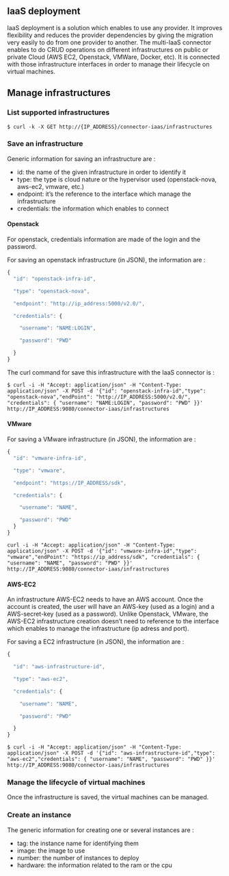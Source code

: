 ## IaaS deployment

   IaaS deployment is a solution which enables to use any provider. It improves flexibility and reduces the provider dependencies by giving the migration very easily to do from one provider to another.
   The multi-IaaS connector enables to do CRUD operations on different infrastructures on public or private Cloud (AWS EC2, Openstack, VMWare, Docker, etc). It is connected with those infrastructure interfaces in order to manage their lifecycle on virtual machines.

## Manage infrastructures

### List supported infrastructures

    $ curl -k -X GET http://{IP_ADDRESS}/connector-iaas/infrastructures

### Save an infrastructure 

Generic information for saving an infrastructure are :
- id: the name of the given infrastructure in order to identify it
- type: the type is cloud nature or the hypervisor used (openstack-nova, aws-ec2, vmware, etc.)
- endpoint: it’s the reference to the interface which manage the infrastructure    
- credentials: the information which enables to connect

#### Openstack

For openstack, credentials information are made of the login and the password.

For saving an openstack infrastructure (in JSON), the information are :

```javascript
{
  "id": "openstack-infra-id",

  "type": "openstack-nova",

  "endpoint": "http://ip_address:5000/v2.0/",

  "credentials": {

    "username": "NAME:LOGIN",

    "password": "PWD"

  }
}
```

The curl command for save this infrastructure with the IaaS connector is :

    $ curl -i -H "Accept: application/json" -H "Content-Type: application/json" -X POST -d '{"id": "openstack-infra-id","type": "openstack-nova","endPoint": "http://IP_ADDRESS:5000/v2.0/", "credentials": { "username": "NAME:LOGIN", "password": "PWD" }}' http://IP_ADDRESS:9080/connector-iaas/infrastructures

#### VMware

For saving a VMware infrastructure (in JSON), the information are :

```javascript
{
  "id": "vmware-infra-id",

  "type": "vmware",

  "endpoint": "https://IP_ADDRESS/sdk",

  "credentials": {

    "username": "NAME",

    "password": "PWD"
  }
}
```

	curl -i -H "Accept: application/json" -H "Content-Type: application/json" -X POST -d '{"id": "vmware-infra-id","type": "vmware","endPoint": "https://ip_address/sdk", "credentials": { "username": "NAME", "password": "PWD" }}' http://IP_ADDRESS:9080/connector-iaas/infrastructures


#### AWS-EC2
An infrastructure AWS-EC2 needs to have an AWS account. Once the account is created, the user will have an AWS-key (used as a login) and a AWS-secret-key (used as a password). Unlike Openstack, VMware, the AWS-EC2 infrastructure creation doesn’t need to reference to the interface which enables to manage the infrastructure (ip adress and port). 

For saving a EC2 infrastructure (in JSON), the information are :

```javascript
{

  "id": "aws-infrastructure-id",

  "type": "aws-ec2",

  "credentials": {

    "username": "NAME",

    "password": "PWD"

  }
}
```

	$ curl -i -H "Accept: application/json" -H "Content-Type: application/json" -X POST -d '{"id": "aws-infrastructure-id","type": "aws-ec2","credentials": { "username": "NAME", "password": "PWD" }}' http://IP_ADDRESS:9080/connector-iaas/infrastructures

### Manage the lifecycle of virtual machines
Once the infrastructure is saved, the virtual machines can be managed.

### Create an instance
The generic information for creating one or several instances are :
- tag: the instance name for identifying them
- image: the image to use
- number: the number of instances to deploy
- hardware: the information related to the ram or the cpu
